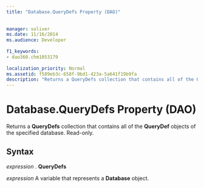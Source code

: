 ```yaml
---
title: "Database.QueryDefs Property (DAO)"
  
  
manager: soliver
ms.date: 11/16/2014
ms.audience: Developer
 
f1_keywords:
- dao360.chm1053179
  
localization_priority: Normal
ms.assetid: f589eb3c-658f-9bd1-423a-5a641f19b9fa
description: "Returns a QueryDefs collection that contains all of the QueryDef objects of the specified database. Read-only."
---
```


# Database.QueryDefs Property (DAO)

Returns a **QueryDefs** collection that contains all of the **QueryDef** objects of the specified database. Read-only. 
  
## Syntax

 *expression*  . **QueryDefs**
  
 *expression*  A variable that represents a **Database** object. 
  

